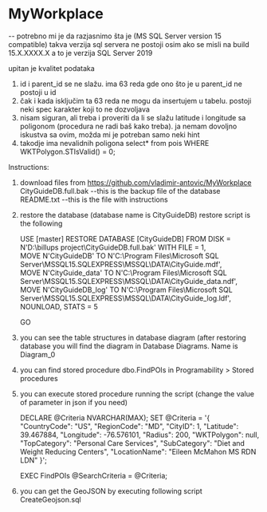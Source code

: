 # MyWorkplace

-- potrebno mi je da razjasnimo šta je (MS SQL Server version 15 compatible)
takva verzija sql servera ne postoji osim ako se misli na build 15.X.XXXX.X 
a to je verzija SQL Server 2019

upitan je kvalitet podataka

1. id i parent_id se ne slažu. ima 63 reda gde ono što je u parent_id ne postoji u id
2. čak i kada isključim ta  63 reda ne mogu da insertujem u tabelu. postoji neki spec karakter koji to ne dozvoljava
3. nisam siguran, ali treba i proveriti da li se slažu latitude i longitude sa poligonom (procedura ne radi baš kako treba). ja nemam dovoljno iskustva sa ovim, možda mi je potreban samo neki hint
4. takodje ima nevalidnih poligona 
   select* from pois
   WHERE WKTPolygon.STIsValid() = 0;

Instructions:

1. download files from https://github.com/vladimir-antovic/MyWorkplace
   CityGuideDB.full.bak  --this is the backup file of the database
   README.txt            --this is the  file with instructions

2. restore the database (database name is CityGuideDB)
   restore script is the following

	USE [master]
	RESTORE DATABASE [CityGuideDB] FROM  DISK = N'D:\billups project\CityGuideDB.full.bak' WITH  FILE = 1,  
	MOVE N'CityGuideDB' TO N'C:\Program Files\Microsoft SQL Server\MSSQL15.SQLEXPRESS\MSSQL\DATA\CityGuide.mdf',  
	MOVE N'CityGuide_data' TO N'C:\Program Files\Microsoft SQL Server\MSSQL15.SQLEXPRESS\MSSQL\DATA\CityGuide_data.ndf',  
	MOVE N'CityGuideDB_log' TO N'C:\Program Files\Microsoft SQL Server\MSSQL15.SQLEXPRESS\MSSQL\DATA\CityGuide_log.ldf',  
	NOUNLOAD,  STATS = 5

	GO

3. you can see the table structures in database diagram (after restoring database you will find the diagram in Database Diagrams. Name is Diagram_0

4. you can find stored procedure dbo.FindPOIs in Programability > Stored procedures

5. you can execute stored procedure running the script (change the value of parameter in json if you need)

	DECLARE @Criteria NVARCHAR(MAX);
	SET @Criteria = '{
	    "CountryCode": "US",
	    "RegionCode": "MD",
	    "CityID": 1,
	    "Latitude": 39.467884,
	    "Longitude": -76.576101,
	    "Radius": 200,
	    "WKTPolygon": null,
	    "TopCategory": "Personal Care Services",
	    "SubCategory": "Diet and Weight Reducing Centers",
	    "LocationName": "Eileen McMahon MS RDN LDN"
	}';

	EXEC FindPOIs @SearchCriteria = @Criteria;



6. you can get the GeoJSON by executing following script
   CreateGeojson.sql